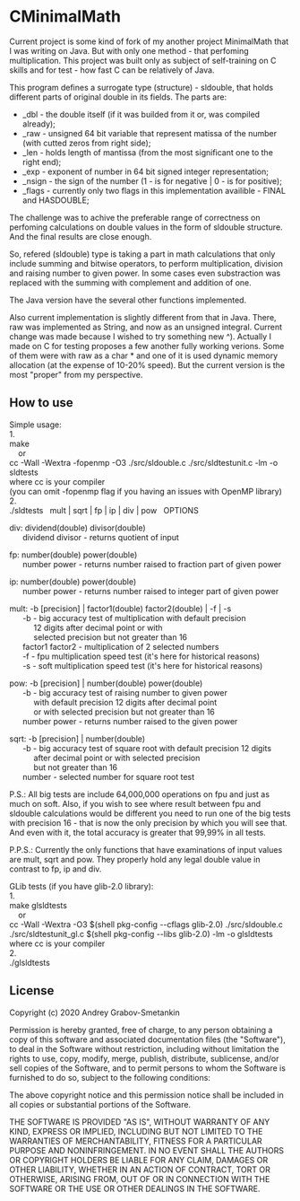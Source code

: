 # CMinimalMath

Current project is some kind of fork of my another project MinimalMath that I was writing on Java. But with only one method - that perfoming multiplication. This project was built only as subject of self-training on C skills and for test - how fast C can be relatively of Java.

This program defines a surrogate type (structure) - sldouble, that holds different parts of original double in its fields. The parts are:

- \_dbl - the double itself (if it was builded from it or, was compiled already);
- \_raw - unsigned 64 bit variable that represent matissa of the number (with cutted zeros from right side);
- \_len - holds length of mantissa (from the most significant one to the right end);
- \_exp - exponent of number in 64 bit signed integer representation;
- \_nsign - the sign of the number (1 - is for negative | 0 - is for positive);
- \_flags - currently only two flags in this implementation availible - FINAL and HASDOUBLE;

The challenge was to achive the preferable range of correctness on perfoming calculations on double values in the form of sldouble structure. And the final results are close enough.

So, refered (sldouble) type is taking a part in math calculations that only include summing and bitwise operators, to perform multiplication, division and raising number to given power. In some cases even substraction was replaced with the summing with complement and addition of one.

The Java version have the several other functions implemented.

Also current implementation is slightly different from that in Java. There, raw was implemented as String, and now as an unsigned integral. Current change was made because I wished to try something new ^). Actually I made on C for testing proposes a few another fully working verions. Some of them were with raw as a char \* and one of it is used dynamic memory allocation (at the expense of 10-20% speed). But the current version is the most "proper" from my perspective.

## How to use

Simple usage:\
1.\
make\
&nbsp;&nbsp;&nbsp;&nbsp;or\
cc -Wall -Wextra -fopenmp -O3 ./src/sldouble.c ./src/sldtestunit.c -lm -o sldtests\
where cc is your compiler\
(you can omit -fopenmp flag if you having an issues with OpenMP library)\
2.\
./sldtests&nbsp;&nbsp;&nbsp;mult | sqrt | fp | ip | div | pow&nbsp;&nbsp;&nbsp;OPTIONS

div:  dividend(double) divisor(double) \
&nbsp;&nbsp;&nbsp;&nbsp;&nbsp;&nbsp;dividend divisor - returns quotient of input

fp:   number(double) power(double) \
&nbsp;&nbsp;&nbsp;&nbsp;&nbsp;&nbsp;number power - returns number raised to fraction part of given power

ip:   number(double) power(double) \
&nbsp;&nbsp;&nbsp;&nbsp;&nbsp;&nbsp;number power - returns number raised to integer part of given power

mult: -b [precision] | factor1(double) factor2(double) | -f | -s \
&nbsp;&nbsp;&nbsp;&nbsp;&nbsp;&nbsp;-b - big accuracy test of multiplication with default precision \
&nbsp;&nbsp;&nbsp;&nbsp;&nbsp;&nbsp;&nbsp;&nbsp;&nbsp;&nbsp;&nbsp;12 digits after decimal point or with \
&nbsp;&nbsp;&nbsp;&nbsp;&nbsp;&nbsp;&nbsp;&nbsp;&nbsp;&nbsp;&nbsp;selected precision  but not greater than 16 \
&nbsp;&nbsp;&nbsp;&nbsp;&nbsp;&nbsp;factor1 factor2 - multiplication of 2 selected numbers \
&nbsp;&nbsp;&nbsp;&nbsp;&nbsp;&nbsp;-f - fpu multiplication speed test (it's here for historical reasons) \
&nbsp;&nbsp;&nbsp;&nbsp;&nbsp;&nbsp;-s - soft multiplication speed test (it's here for historical reasons)

pow:  -b [precision] | number(double) power(double) \
&nbsp;&nbsp;&nbsp;&nbsp;&nbsp;&nbsp;-b - big accuracy test of raising number to given power \
&nbsp;&nbsp;&nbsp;&nbsp;&nbsp;&nbsp;&nbsp;&nbsp;&nbsp;&nbsp;&nbsp;with default precision 12 digits after decimal point \
&nbsp;&nbsp;&nbsp;&nbsp;&nbsp;&nbsp;&nbsp;&nbsp;&nbsp;&nbsp;&nbsp;or with selected precision  but not greater than 16 \
&nbsp;&nbsp;&nbsp;&nbsp;&nbsp;&nbsp;number power - returns number raised to the given power

sqrt: -b [precision] | number(double) \
&nbsp;&nbsp;&nbsp;&nbsp;&nbsp;&nbsp;-b - big accuracy test of square root with default precision 12 digits \
&nbsp;&nbsp;&nbsp;&nbsp;&nbsp;&nbsp;&nbsp;&nbsp;&nbsp;&nbsp;&nbsp;after decimal point or with selected precision \
&nbsp;&nbsp;&nbsp;&nbsp;&nbsp;&nbsp;&nbsp;&nbsp;&nbsp;&nbsp;&nbsp;but not greater than 16 \
&nbsp;&nbsp;&nbsp;&nbsp;&nbsp;&nbsp;number - selected number for square root test

P.S.: All big tests are include 64,000,000 operations on fpu and just as much on soft. Also, if you wish to see where result between fpu and sldouble calculations would be different you need to run one of the big tests with precision 16 - that is now the only precision by which you will see that. And even with it, the total accuracy is greater that 99,99% in all tests.

P.P.S.: Currently the only functions that have examinations of input values are mult, sqrt and pow. They properly hold any legal double value in contrast to fp, ip and div.

GLib tests (if you have glib-2.0 library):\
1.\
make glsldtests\
&nbsp;&nbsp;&nbsp;&nbsp;or\
cc -Wall -Wextra -O3 $(shell pkg-config --cflags glib-2.0) ./src/sldouble.c ./src/sldtestunit_gl.c $(shell pkg-config --libs glib-2.0) -lm -o glsldtests\
where cc is your compiler\
2.\
./glsldtests

## License

Copyright (c) 2020 Andrey Grabov-Smetankin

Permission is hereby granted, free of charge, to any person
obtaining a copy of this software and associated documentation
files (the "Software"), to deal in the Software without
restriction, including without limitation the rights to use,
copy, modify, merge, publish, distribute, sublicense, and/or sell
copies of the Software, and to permit persons to whom the
Software is furnished to do so, subject to the following
conditions:

The above copyright notice and this permission notice shall be
included in all copies or substantial portions of the Software.

THE SOFTWARE IS PROVIDED "AS IS", WITHOUT WARRANTY OF ANY KIND,
EXPRESS OR IMPLIED, INCLUDING BUT NOT LIMITED TO THE WARRANTIES
OF MERCHANTABILITY, FITNESS FOR A PARTICULAR PURPOSE AND
NONINFRINGEMENT. IN NO EVENT SHALL THE AUTHORS OR COPYRIGHT
HOLDERS BE LIABLE FOR ANY CLAIM, DAMAGES OR OTHER LIABILITY,
WHETHER IN AN ACTION OF CONTRACT, TORT OR OTHERWISE, ARISING
FROM, OUT OF OR IN CONNECTION WITH THE SOFTWARE OR THE USE OR
OTHER DEALINGS IN THE SOFTWARE.
